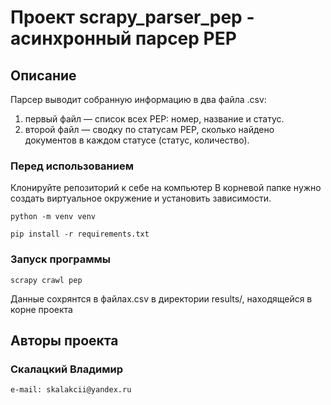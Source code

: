 # Проект scrapy_parser_pep - асинхронный парсер PEP
## Описание
Парсер выводит собранную информацию в два файла .csv:
1. первый файл — список всех PEP: номер, название и статус.
2. второй файл — сводку по статусам PEP, сколько найдено документов в каждом статусе (статус, количество).

### Перед использованием
Клонируйте репозиторий к себе на компьютер 
В корневой папке нужно создать виртуальное окружение и установить зависимости.
```
python -m venv venv
```
```
pip install -r requirements.txt
```
### Запуск программы
```
scrapy crawl pep
```
Данные сохрянтся в файлах.csv в директории results/, находящейся в корне проекта

## Авторы проекта
### Скалацкий Владимир
```bash
e-mail: skalakcii@yandex.ru
```
